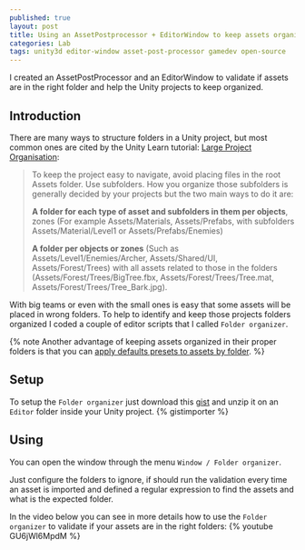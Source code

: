 ```yaml
---
published: true
layout: post
title: Using an AssetPostprocessor + EditorWindow to keep assets organized on Unity projects
categories: Lab
tags: unity3d editor-window asset-post-processor gamedev open-source
---
```

I created an AssetPostProcessor and an EditorWindow to validate if assets are in the right folder and help the Unity projects to keep organized.

## Introduction
There are many ways to structure folders in a Unity project, but most common ones are cited by the Unity Learn tutorial: [Large Project Organisation](https://unity3d.com/pt/learn/tutorials/topics/tips/large-project-organisation):

> To keep the project easy to navigate, avoid placing files in the root Assets folder. Use subfolders. How you organize those subfolders is generally decided by your projects but the two main ways to do it are:
>
>**A folder for each type of asset and subfolders in them per objects**, zones (For example Assets/Materials, Assets/Prefabs, with subfolders Assets/Material/Level1 or Assets/Prefabs/Enemies)
>
>**A folder per objects or zones** (Such as Assets/Level1/Enemies/Archer, Assets/Shared/UI, Assets/Forest/Trees) with all assets related to those in the folders (Assets/Forest/Trees/BigTree.fbx, Assets/Forest/Trees/Tree.mat, Assets/Forest/Trees/Tree_Bark.jpg). 

With big teams or even with the small ones is easy that some assets will be placed in wrong folders. To help to identify and keep those projects folders organized I coded a couple of editor scripts that I called `Folder organizer`.

{% note Another advantage of keeping assets organized in their proper folders is that you can [apply defaults presets to assets by folder](https://docs.unity3d.com/Manual/DefaultPresetsByFolder.html). %}

## Setup
To setup the `Folder organizer` just download this [gist](https://gist.github.com/giacomelli/2d561e29beadab641a4f8b56954f53f7) and unzip it on an `Editor` folder inside your Unity project. 
{% gistimporter %}

## Using
You can open the window through the menu `Window / Folder organizer`.

Just configure the folders to ignore, if should run the validation every time an asset is imported and defined a regular expression to find the assets and what is the expected folder.

In the video below you can see in more details how to use the `Folder organizer` to validate if your assets are in the right folders:
{% youtube GU6jWl6MpdM %}

